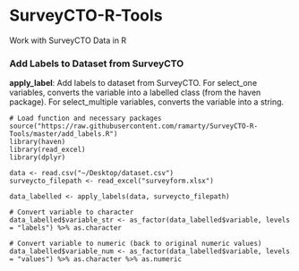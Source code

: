 # SurveyCTO-R-Tools
Work with SurveyCTO Data in R

### Add Labels to Dataset from SurveyCTO
__apply_label__: Add labels to dataset from SurveyCTO. For select_one variables, converts the variable into a labelled class (from the haven package). For select_multiple variables, converts the variable into a string.

```
# Load function and necessary packages
source("https://raw.githubusercontent.com/ramarty/SurveyCTO-R-Tools/master/add_labels.R")
library(haven)
library(read_excel)
library(dplyr)

data <- read.csv("~/Desktop/dataset.csv")
surveycto_filepath <- read_excel("surveyform.xlsx")

data_labelled <- apply_labels(data, surveycto_filepath)

# Convert variable to character
data_labelled$variable_str <- as_factor(data_labelled$variable, levels = "labels") %>% as.character

# Convert variable to numeric (back to original numeric values)
data_labelled$variable_num <- as_factor(data_labelled$variable, levels = "values") %>% as.character %>% as.numeric
```


